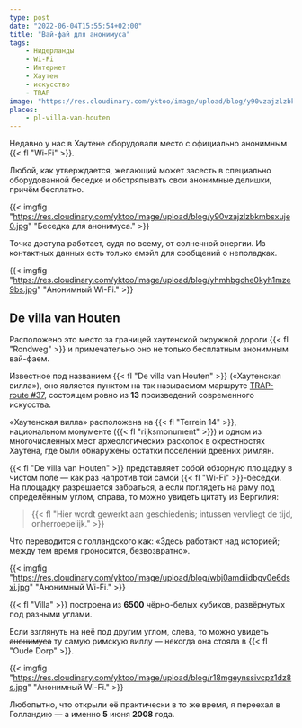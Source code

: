 ```yaml
---
type: post
date: "2022-06-04T15:55:54+02:00"
title: "Вай-фай для анонимуса"
tags:
    - Нидерланды
    - Wi-Fi
    - Интернет
    - Хаутен
    - искусство
    - TRAP
image: "https://res.cloudinary.com/yktoo/image/upload/blog/y90vzajzlzbkmbsxuje0.jpg"
places:
    - pl-villa-van-houten
---
```


Недавно у нас в Хаутене оборудовали место с официально анонимным {{< fl "Wi-Fi" >}}.

Любой, как утверждается, желающий может засесть в специально оборудованной беседке и обстряпывать свои анонимные делишки, причём бесплатно.

<!--more-->

{{< imgfig "https://res.cloudinary.com/yktoo/image/upload/blog/y90vzajzlzbkmbsxuje0.jpg" "Беседка для анонимуса." >}}

Точка доступа работает, судя по всему, от солнечной энергии. Из контактных данных есть только емэйл для сообщений о неполадках.

{{< imgfig "https://res.cloudinary.com/yktoo/image/upload/blog/yhmhbgche0kyh1mze9bs.jpg" "Анонимный Wi-Fi." >}}

## De villa van Houten

Расположено это место за границей хаутенской окружной дороги {{< fl "Rondweg" >}} и примечательно оно не только бесплатным анонимным вай-фаем.

Известное под названием {{< fl "De villa van Houten" >}} («Хаутенская вилла»), оно является пунктом на так называемом маршруте [TRAP-route #37](https://vanberkelbeelden.pictures/fietstochten/de-trap-route-houten-en-omgeving/), состоящем ровно из **13** произведений современного искусства.

«Хаутенская вилла» расположена на {{< fl "Terrein 14" >}}, национальном монументе ({{< fl "rijksmonument" >}}) и одном из многочисленных мест археологических раскопок в окрестностях Хаутена, где были обнаружены остатки поселений древних римлян.

{{< fl "De villa van Houten" >}} представляет собой обзорную площадку в чистом поле — как раз напротив той самой {{< fl "Wi-Fi" >}}-беседки. На площадку разрешается забраться, а если поглядеть на раму под определённым углом, справа, то можно увидеть цитату из Вергилия:

> {{< fl "Hier wordt gewerkt aan geschiedenis; intussen vervliegt de tijd, onherroepelijk." >}}

Что переводится с голландского как: «Здесь работают над историей; между тем время проносится, безвозвратно».

{{< imgfig "https://res.cloudinary.com/yktoo/image/upload/blog/wbj0amdiidbgv0e6dsxi.jpg" "Анонимный Wi-Fi." >}}

{{< fl "Villa" >}} построена из **6500** чёрно-белых кубиков, развёрнутых под разными углами.

Если взглянуть на неё под другим углом, слева, то можно увидеть ~~анонимуса~~ ту самую римскую виллу — некогда она стояла в {{< fl "Oude Dorp" >}}.


{{< imgfig "https://res.cloudinary.com/yktoo/image/upload/blog/r18mgeynssivcpz1dz8s.jpg" "Анонимный Wi-Fi." >}}

Любопытно, что открыли её практически в то же время, я переехал в Голландию — а именно **5** июня **2008** года.
